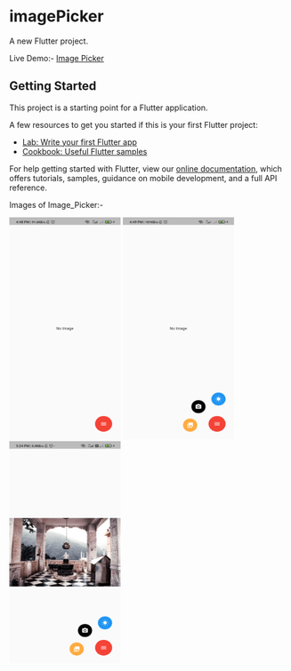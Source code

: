 # imagePicker

A new Flutter project.

Live Demo:- [Image Picker](https://drive.google.com/file/d/1MKtULned6TtMeIX8Pzy8kRP790IxiHX2/view?usp=sharing)

## Getting Started

This project is a starting point for a Flutter application.

A few resources to get you started if this is your first Flutter project:

- [Lab: Write your first Flutter app](https://flutter.dev/docs/get-started/codelab)
- [Cookbook: Useful Flutter samples](https://flutter.dev/docs/cookbook)

For help getting started with Flutter, view our
[online documentation](https://flutter.dev/docs), which offers tutorials,
samples, guidance on mobile development, and a full API reference.

Images of Image_Picker:-


<img src="flutter_01.png" width="200" height="400"/> <img src="flutter_02.png" width="200" height="400"/> <img src="flutter_03.png" width="200" height="400"/>




